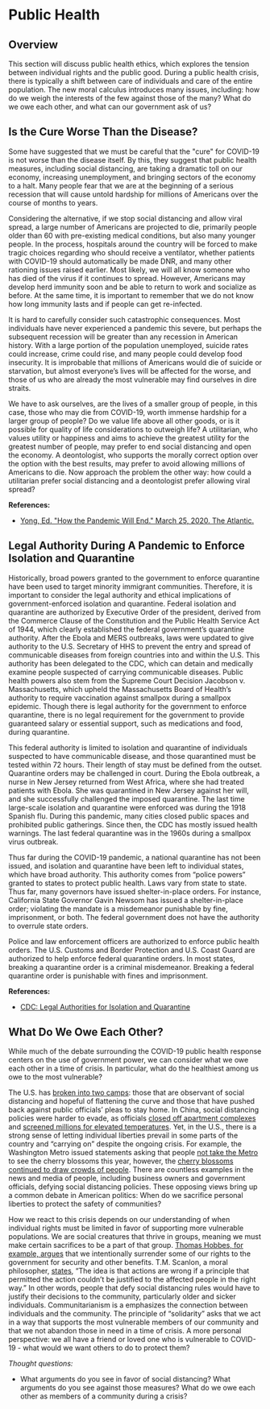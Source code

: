 # Public Health

## Overview

This section will discuss public health ethics, which explores the tension between individual rights and the public good. During a public health crisis, there is typically a shift between care of individuals and care of the entire population. The new moral calculus introduces many issues, including: how do we weigh the interests of the few against those of the many? What do we owe each other, and what can our government ask of us?

## **Is the Cure Worse Than the Disease?**

Some have suggested that we must be careful that the "cure" for COVID-19 is not worse than the disease itself. By this, they suggest that public health measures, including social distancing, are taking a dramatic toll on our economy, increasing unemployment, and bringing sectors of the economy to a halt. Many people fear that we are at the beginning of a serious recession that will cause untold hardship for millions of Americans over the course of months to years.

Considering the alternative, if we stop social distancing and allow viral spread, a large number of Americans are projected to die, primarily people older than 60 with pre-existing medical conditions, but also many younger people. In the process, hospitals around the country will be forced to make tragic choices regarding who should receive a ventilator, whether patients with COVID-19 should automatically be made DNR, and many other rationing issues raised earlier. Most likely, we will all know someone who has died of the virus if it continues to spread. However, Americans may develop herd immunity soon and be able to return to work and socialize as before. At the same time, it is important to remember that we do not know how long immunity lasts and if people can get re-infected.

It is hard to carefully consider such catastrophic consequences. Most individuals have never experienced a pandemic this severe, but perhaps the subsequent recession will be greater than any recession in American history. With a large portion of the population unemployed, suicide rates could increase, crime could rise, and many people could develop food insecurity. It is improbable that millions of Americans would die of suicide or starvation, but almost everyone’s lives will be affected for the worse, and those of us who are already the most vulnerable may find ourselves in dire straits.

We have to ask ourselves, are the lives of a smaller group of people, in this case, those who may die from COVID-19, worth immense hardship for a larger group of people? Do we value life above all other goods, or is it possible for quality of life considerations to outweigh life? A utilitarian, who values utility or happiness and aims to achieve the greatest utility for the greatest number of people, may prefer to end social distancing and open the economy. A deontologist, who supports the morally correct option over the option with the best results, may prefer to avoid allowing millions of Americans to die. Now approach the problem the other way: how could a utilitarian prefer social distancing and a deontologist prefer allowing viral spread?

**References:**

* [Yong, Ed. "How the Pandemic Will End." March 25, 2020. The Atlantic.](https://www.theatlantic.com/health/archive/2020/03/how-will-coronavirus-end/608719/)

## **Legal Authority During A Pandemic to Enforce Isolation and Quarantine**

Historically, broad powers granted to the government to enforce quarantine have been used to target minority immigrant communities. Therefore, it is important to consider the legal authority and ethical implications of government-enforced isolation and quarantine. Federal isolation and quarantine are authorized by Executive Order of the president, derived from the Commerce Clause of the Constitution and the Public Health Service Act of 1944, which clearly established the federal government’s quarantine authority. After the Ebola and MERS outbreaks, laws were updated to give authority to the U.S. Secretary of HHS to prevent the entry and spread of communicable diseases from foreign countries into and within the U.S. This authority has been delegated to the CDC, which can detain and medically examine people suspected of carrying communicable diseases. Public health powers also stem from the Supreme Court Decision Jacobson v. Massachusetts, which upheld the Massachusetts Board of Health’s authority to require vaccination against smallpox during a smallpox epidemic. Though there is legal authority for the government to enforce quarantine, there is no legal requirement for the government to provide guaranteed salary or essential support, such as medications and food, during quarantine.

This federal authority is limited to isolation and quarantine of individuals suspected to have communicable disease, and those quarantined must be tested within 72 hours. Their length of stay must be defined from the outset. Quarantine orders may be challenged in court. During the Ebola outbreak, a nurse in New Jersey returned from West Africa, where she had treated patients with Ebola. She was quarantined in New Jersey against her will, and she successfully challenged the imposed quarantine. The last time large-scale isolation and quarantine were enforced was during the 1918 Spanish flu. During this pandemic, many cities closed public spaces and prohibited public gatherings. Since then, the CDC has mostly issued health warnings. The last federal quarantine was in the 1960s during a smallpox virus outbreak. 

Thus far during the COVID-19 pandemic, a national quarantine has not been issued, and isolation and quarantine have been left to individual states, which have broad authority. This authority comes from “police powers” granted to states to protect public health. Laws vary from state to state. Thus far, many governors have issued shelter-in-place orders. For instance, California State Governor Gavin Newsom has issued a shelter-in-place order; violating the mandate is a misdemeanor punishable by fine, imprisonment, or both. The federal government does not have the authority to overrule state orders.

Police and law enforcement officers are authorized to enforce public health orders. The U.S. Customs and Border Protection and U.S. Coast Guard are authorized to help enforce federal quarantine orders. In most states, breaking a quarantine order is a criminal misdemeanor. Breaking a federal quarantine order is punishable with fines and imprisonment. 

**References:**

* [CDC: Legal Authorities for Isolation and Quarantine](https://www.cdc.gov/quarantine/aboutlawsregulationsquarantineisolation.html)

## **What Do We Owe Each Other?**

While much of the debate surrounding the COVID-19 public health response centers on the use of government power, we can consider what we owe each other in a time of crisis. In particular, what do the healthiest among us owe to the most vulnerable?

The U.S. has [broken into two camps](https://www.vox.com/the-highlight/2020/3/24/21191184/coronavirus-social-distancing-pandemic-spring-break-keep-calm-carry-on): those that are observant of social distancing and hopeful of flattening the curve and those that have pushed back against public officials’ pleas to stay home. In China, social distancing policies were harder to evade, as officials [closed off apartment complexes](https://www.reuters.com/article/us-china-health-quarantine/sealed-in-chinese-trapped-at-home-by-coronavirus-feel-the-strain-idUSKCN20G0AY) and [screened millions for elevated temperatures](https://www.nytimes.com/2020/02/14/business/coronavirus-temperature-sensor-guns.html). Yet, in the U.S., there is a strong sense of letting individual liberties prevail in some parts of the country and “carrying on” despite the ongoing crisis. For example, the Washington Metro issued statements asking that people [not take the Metro](https://wjla.com/news/local/metro-cherry-blossoms-covid-19) to see the cherry blossoms this year, however, the [cherry blossoms continued to draw crowds of people](https://www.wsj.com/articles/washington-d-c-closes-streets-to-prevent-coronavirus-transmission-11584850717). There are countless examples in the news and media of people, including business owners and government officials, defying social distancing policies. These opposing views bring up a common debate in American politics: When do we sacrifice personal liberties to protect the safety of communities?

How we react to this crisis depends on our understanding of when individual rights must be limited in favor of supporting more vulnerable populations. We are social creatures that thrive in groups, meaning we must make certain sacrifices to be a part of that group. [Thomas Hobbes, for example, argues](https://www.tableaufit.com/ethics-and-what-we-owe-each-other/) that we intentionally surrender some of our rights to the government for security and other benefits. T.M. Scanlon, a moral philosopher, [states](https://www.tableaufit.com/ethics-and-what-we-owe-each-other/), “The idea is that actions are wrong if a principle that permitted the action couldn’t be justified to the affected people in the right way.” In other words, people that defy social distancing rules would have to justify their decisions to the community, particularly older and sicker individuals. Communitarianism is a emphasizes the connection between individuals and the community. The principle of “solidarity” asks that we act in a way that supports the most vulnerable members of our community and that we not abandon those in need in a time of crisis. A more personal perspective: we all have a friend or loved one who is vulnerable to COVID-19 - what would we want others to do to protect them?

_Thought questions:_

* What arguments do you see in favor of social distancing? What arguments do you see against those measures? What do we owe each other as members of a community during a crisis?

